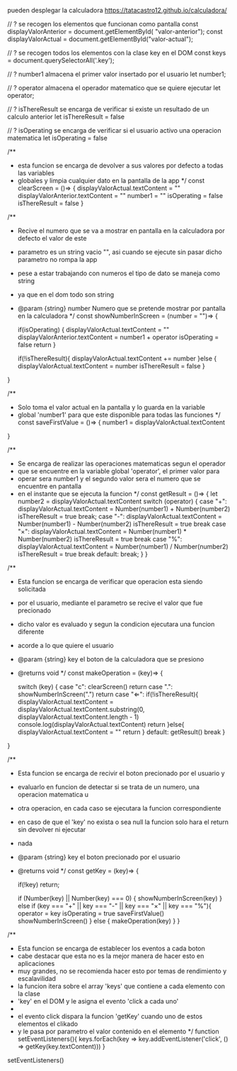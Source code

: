 pueden desplegar la calculadora https://tatacastro12.github.io/calculadora/


// ? se recogen los elementos que funcionan como pantalla
const displayValorAnterior = document.getElementById( "valor-anterior");
const displayValorActual = document.getElementById("valor-actual");

// ? se recogen todos los elementos con la clase key en el DOM
const keys = document.querySelectorAll('.key');

// ? number1 almacena el primer valor insertado por el usuario
let number1;

// ? operator almacena el operador matematico que se quiere ejecutar
let operator;

// ? isThereResult se encarga de verificar si existe un resultado de un calculo anterior
let isThereResult = false

// ? isOperating se encarga de verificar si el usuario activo una operacion matematica
let isOperating = false

/**
 * esta funcion se encarga de devolver a sus valores por defecto a todas las variables 
 * globales y limpia cualquier dato en la pantalla de la app
 */
const clearScreen = ()=> {
    displayValorActual.textContent = ""
    displayValorAnterior.textContent = ""
    number1 = ""
    isOperating = false
    isThereResult = false
}

/**
 * Recive el numero que se va a mostrar en pantalla en la calculadora por defecto el valor de este 
 * parametro es un string vacio "", asi cuando se ejecute sin pasar dicho parametro no rompa la app
 * pese a estar trabajando con numeros el tipo de dato se maneja como string
 * ya que en el dom todo son string 
 * @param {string} number Numero que se pretende mostrar por pantalla en la calculadora
 */
const showNumberInScreen = (number = "")=> {

    if(isOperating) {
        displayValorActual.textContent = ""
        displayValorAnterior.textContent = number1 + operator
        isOperating = false
        return
    }

     if(!isThereResult){
        displayValorActual.textContent += number
     }else {
        displayValorActual.textContent = number
        isThereResult = false
     }
     
    
}

/**
 * Solo toma el valor actual en la pantalla y lo guarda en la variable 
 * global 'number1' para que este disponible para todas las funciones
 */
const saveFirstValue = ()=> {
    number1 = displayValorActual.textContent
  
}

/**
 * Se encarga de realizar las operaciones matematicas segun el operador 
 * que se encuentre en la variable global 'operator', el primer valor para 
 * operar sera number1 y el segundo valor sera el numero que se encuentre en pantalla
 * en el instante que se ejecuta la funcion
 */
const getResult = ()=> {
    let number2 = displayValorActual.textContent
    switch (operator) {
        case "+":
            displayValorActual.textContent = Number(number1) + Number(number2)
            isThereResult = true
            break;
        case "-":
            displayValorActual.textContent = Number(number1) - Number(number2)
            isThereResult = true
            break
        case "×":
            displayValorActual.textContent = Number(number1) * Number(number2)
            isThereResult = true
            break
        case "%":
            displayValorActual.textContent = Number(number1) / Number(number2)
            isThereResult = true
            break
        default:
            break;
    }
}

/**
 * Esta funcion se encarga de verificar que operacion esta siendo solicitada
 * por el usuario, mediante el parametro se recive el valor que fue precionado
 * dicho valor es evaluado y segun la condicion ejecutara una funcion diferente 
 * acorde a lo que quiere el usuario
 * @param {string} key el boton de la calculadora que se presiono
 * @returns void
 */
const makeOperation = (key)=> {
    
    switch (key) {
        case "c":
            clearScreen()
            return
        case ".":
            showNumberInScreen(".")
            return
        case "⇐":
            if(!isThereResult){
                displayValorActual.textContent = displayValorActual.textContent.substring(0,  displayValorActual.textContent.length - 1)
                console.log(displayValorActual.textContent)
                return
            }else{
                displayValorActual.textContent = ""
                return
            }
        default:
            getResult()
            break
    }
    
}

/**
 * Esta funcion se encarga de recivir el boton precionado por el usuario y 
 * evaluarlo en funcion de detectar si se trata de un numero, una operacion matematica u 
 * otra operacion, en cada caso se ejecutara la funcion correspondiente
 * en caso de que el 'key' no exista o sea null la funcion solo hara el return sin devolver ni ejecutar 
 * nada
 * @param {string} key el boton precionado por el usuario
 * @returns void
 */
const getKey = (key)=> {
    
    if(!key) return;

    if (Number(key) || Number(key) === 0) {
        showNumberInScreen(key)
    } else if (key === "+" || key === "-" || key === "×" || key === "%"){
        operator = key
        isOperating = true
        saveFirstValue()
        showNumberInScreen()
    } else {
        makeOperation(key)
    }
}

/**
 * Esta funcion se encarga de establecer los eventos a cada boton
 * cabe destacar que esta no es la mejor manera de hacer esto en aplicaciones 
 * muy grandes, no se recomienda hacer esto por temas de rendimiento y escalavilidad
 * la funcion itera sobre el array 'keys' que contiene a cada elemento con la clase
 * 'key' en el DOM y le asigna el evento 'click a cada uno'
 * 
 * el evento click dispara la funcion 'getKey' cuando uno de estos elementos el clikado
 * y le pasa por parametro el valor contenido en el elemento
 */
function setEventListeners(){
    keys.forEach(key => key.addEventListener('click', () => getKey(key.textContent)))
}

setEventListeners()
